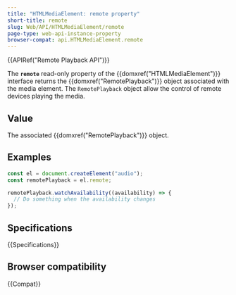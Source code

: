 ```yaml
---
title: "HTMLMediaElement: remote property"
short-title: remote
slug: Web/API/HTMLMediaElement/remote
page-type: web-api-instance-property
browser-compat: api.HTMLMediaElement.remote
---
```


{{APIRef("Remote Playback API")}}

The **`remote`** read-only property of the {{domxref("HTMLMediaElement")}} interface returns the {{domxref("RemotePlayback")}} object associated with the media element. The `RemotePlayback` object allow the control of remote devices playing the media.

## Value

The associated {{domxref("RemotePlayback")}} object.

## Examples

```js
const el = document.createElement("audio");
const remotePlayback = el.remote;

remotePlayback.watchAvailability((availability) => {
  // Do something when the availability changes
});
```

## Specifications

{{Specifications}}

## Browser compatibility

{{Compat}}
